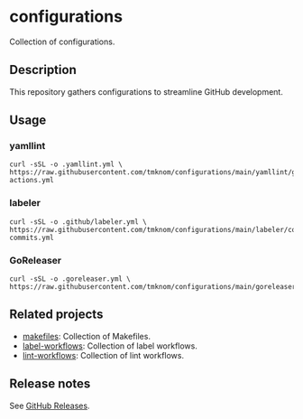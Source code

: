 # configurations

Collection of configurations.

## Description

This repository gathers configurations to streamline GitHub development.

## Usage

### yamllint

```shell
curl -sSL -o .yamllint.yml \
https://raw.githubusercontent.com/tmknom/configurations/main/yamllint/github-actions.yml
```

### labeler

```shell
curl -sSL -o .github/labeler.yml \
https://raw.githubusercontent.com/tmknom/configurations/main/labeler/conventional-commits.yml
```

### GoReleaser

```shell
curl -sSL -o .goreleaser.yml \
https://raw.githubusercontent.com/tmknom/configurations/main/goreleaser/default.yml
```

## Related projects

- [makefiles](https://github.com/tmknom/makefiles): Collection of Makefiles.
- [label-workflows](https://github.com/tmknom/label-workflows): Collection of label workflows.
- [lint-workflows](https://github.com/tmknom/lint-workflows): Collection of lint workflows.

## Release notes

See [GitHub Releases][releases].

[releases]: https://github.com/tmknom/configurations/releases
